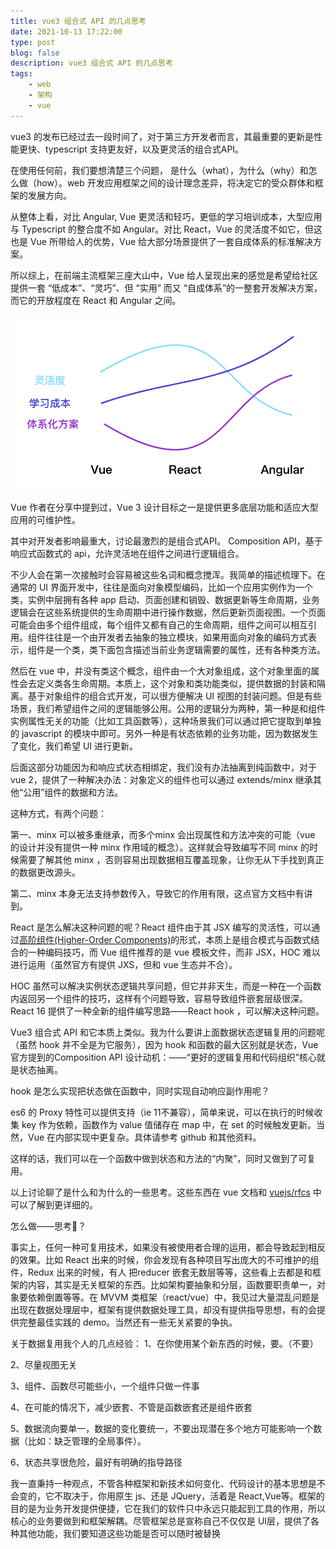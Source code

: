 ```yaml
---
title: vue3 组合式 API 的几点思考
date: 2021-10-13 17:22:00
type: post
blog: false
description: vue3 组合式 API 的几点思考
tags:
    - web
    - 架构
    - vue
---
```




<!--more-->
vue3 的发布已经过去一段时间了，对于第三方开发者而言，其最重要的更新是性能更快、typescript 支持更友好，以及更灵活的组合式API。 

在使用任何前，我们要想清楚三个问题， 是什么（what），为什么（why）和怎么做（how）。web 开发应用框架之间的设计理念差异，将决定它的受众群体和框架的发展方向。

从整体上看，对比 Angular, Vue 更灵活和轻巧，更低的学习培训成本，大型应用与 Typescript 的整合度不如 Angular。对比 React，Vue 的灵活度不如它，但这也是 Vue 所带给人的优势，Vue 给大部分场景提供了一套自成体系的标准解决方案。

所以综上，在前端主流框架三座大山中，Vue 给人呈现出来的感觉是希望给社区提供一套 “低成本”、“灵巧”、但 “实用” 而又 “自成体系”的一整套开发解决方案，而它的开放程度在 React 和 Angular 之间。

![对比](../assets/img/vue-react-angular.png)

Vue 作者在分享中提到过，Vue 3 设计目标之一是提供更多底层功能和适应大型应用的可维护性。

其中对开发者影响最重大，讨论最激烈的是组合式API。
Composition API，基于响应式函数式的 api，允许灵活地在组件之间进行逻辑组合。

不少人会在第一次接触时会容易被这些名词和概念搅浑。我简单的描述梳理下。在通常的 UI 界面开发中，往往是面向对象模型编码，比如一个应用实例作为一个类，实例中层拥有各种 app 启动、页面创建和销毁、数据更新等生命周期，业务逻辑会在这些系统提供的生命周期中进行操作数据，然后更新页面视图。一个页面可能会由多个组件组成，每个组件又都有自己的生命周期，组件之间可以相互引用。组件往往是一个由开发者去抽象的独立模块，如果用面向对象的编码方式表示，组件是一个类，类下面包含描述当前业务逻辑需要的属性，还有各种类方法。

然后在 vue 中，并没有类这个概念，组件由一个大对象组成，这个对象里面的属性会去定义类各生命周期。本质上，这个对象和类功能类似，提供数据的封装和隔离。基于对象组件的组合式开发，可以很方便解决 UI 视图的封装问题。但是有些场景，我们希望组件之间的逻辑能够公用。公用的逻辑分为两种，第一种是和组件实例属性无关的功能（比如工具函数等），这种场景我们可以通过把它提取到单独的 javascript 的模块中即可。另外一种是有状态依赖的业务功能，因为数据发生了变化，我们希望 UI 进行更新。

后面这部分功能因为和响应式状态相绑定，我们没有办法抽离到纯函数中，对于 vue 2，提供了一种解决办法：对象定义的组件也可以通过 extends/minx 继承其他“公用”组件的数据和方法。

这种方式，有两个问题：

第一、minx 可以被多重继承，而多个minx 会出现属性和方法冲突的可能（vue 的设计并没有提供一种 minx 作用域的概念）。这样就会导致编写不同 minx 的时候需要了解其他 minx ，否则容易出现数据相互覆盖现象，让你无从下手找到真正的数据更改源头。

第二、minx 本身无法支持参数传入，导致它的作用有限，这点官方文档中有讲到。


React 是怎么解决这种问题的呢？React 组件由于其 JSX 编写的灵活性，可以通过[高阶组件(Higher-Order Components)](https://react.html.cn/docs/higher-order-components.html?no-cache=1)的形式，本质上是组合模式与函数式结合的一种编码技巧，而 Vue  组件推荐的是 vue 模板文件，而非 JSX，HOC 难以进行运用（虽然官方有提供 JXS，但和 vue 生态并不合）。

HOC 虽然可以解决实例状态逻辑共享问题，但它并非天生，而是一种在一个函数内返回另一个组件的技巧，这样有个问题导致，容易导致组件嵌套层级很深。React 16 提供了一种全新的组件编写思路——React hook ，可以解决这种问题。

Vue3 组合式 API 和它本质上类似。我为什么要讲上面数据状态逻辑复用的问题呢（虽然 hook 并不全是为它服务），因为 hook 和函数的最大区别就是状态，Vue 官方提到的Composition API 设计动机：——“更好的逻辑复用和代码组织”核心就是状态抽离。

hook 是怎么实现把状态做在函数中，同时实现自动响应副作用呢？

es6 的 Proxy 特性可以提供支持（ie 11不兼容），简单来说，可以在执行的时候收集 key 作为依赖，函数作为 value 值储存在 map 中，在 set 的时候触发更新。当然，Vue 在内部实现中更复杂。具体请参考 github 和其他资料。

这样的话，我们可以在一个函数中做到状态和方法的“内聚”，同时又做到了可复用。

以上讨论聊了是什么和为什么的一些思考。这些东西在 vue 文档和 [vuejs/rfcs](https://github.com/vuejs/rfcs/) 中可以了解到更详细的。


怎么做——思考🤔？

事实上，任何一种可复用技术，如果没有被使用者合理的运用，都会导致起到相反的效果。比如 React 出来的时候，你会发现有各种项目写出庞大的不可维护的组件，Redux 出来的时候，有人 把reducer 嵌套无数层等等，这些看上去都是和框架的内容，其实是无关框架的东西。比如架构要抽象和分层，函数要职责单一，对象要依赖倒置等等。在 MVVM 类框架（react/vue）中，我见过大量混乱问题是出现在数据处理层中，框架有提供数据处理工具，却没有提供指导思想，有的会提供完整最佳实践的 demo。当然还有一些无关紧要的争执。


关于数据复用我个人的几点经验：
1、在你使用某个新东西的时候，要。（不要）

2、尽量视图无关

3、组件、函数尽可能些小，一个组件只做一件事

4、在可能的情况下，减少嵌套、不管是函数嵌套还是组件嵌套

5、数据流向要单一，数据的变化要统一，不要出现潜在多个地方可能影响一个数据（比如：缺乏管理的全局事件）。

6、状态共享很危险，最好有明确的指导路径







我一直秉持一种观点，不管各种框架和新技术如何变化、代码设计的基本思想是不会变的，它不取决于，你用原生 js、还是 JQuery，活着是 React,Vue等。框架的目的是为业务开发提供便捷，它在我们的软件只中永远只能起到工具的作用，所以核心的业务要做到和框架解耦。尽管框架总是宣称自己不仅仅是 UI层，提供了各种其他功能，我们要知道这些功能是否可以随时被替换







